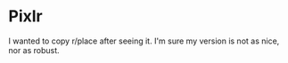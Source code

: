 # Pixlr

I wanted to copy r/place after seeing it.  I'm sure my version is not as nice, nor as robust.
